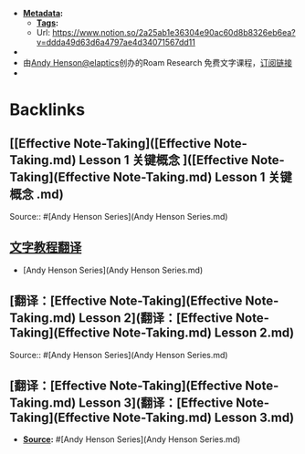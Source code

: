 - **[Metadata](Metadata.md):**
    - **[Tags](Tags.md):**
    - Url: https://www.notion.so/2a25ab1e36304e90ac60d8b8326eb6ea?v=ddda49d63d6a4797ae4d34071567dd11
- 
- 由[Andy Henson@elaptics](https://twitter.com/elaptics)创办的Roam Research 免费文字课程，[订阅链接](https://roam.elaptics.co.uk/learn)
- 

# Backlinks
## [[Effective Note-Taking]([Effective Note-Taking.md) Lesson 1 关键概念 ]([Effective Note-Taking](Effective Note-Taking.md) Lesson 1 关键概念 .md)
Source:: #[Andy Henson Series](Andy Henson Series.md)

## [文字教程翻译](文字教程翻译.md)
- [Andy Henson Series](Andy Henson Series.md)

## [翻译：[Effective Note-Taking](Effective Note-Taking.md) Lesson 2](翻译：[Effective Note-Taking](Effective Note-Taking.md) Lesson 2.md)
Source:: #[Andy Henson Series](Andy Henson Series.md)

## [翻译：[Effective Note-Taking](Effective Note-Taking.md) Lesson 3](翻译：[Effective Note-Taking](Effective Note-Taking.md) Lesson 3.md)
- **[Source](Source.md):** #[Andy Henson Series](Andy Henson Series.md)

